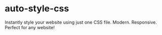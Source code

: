 # auto-style-css
Instantly style your website using just one CSS file. Modern. Responsive. Perfect for any website!
